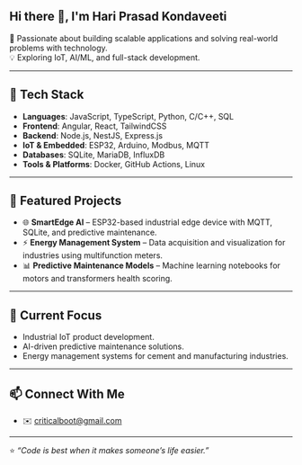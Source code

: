 ## Hi there 👋, I'm Hari Prasad Kondaveeti

🚀 Passionate about building scalable applications and solving real-world problems with technology.  
💡 Exploring IoT, AI/ML, and full-stack development.  

---

## 🔧 Tech Stack
- **Languages**: JavaScript, TypeScript, Python, C/C++, SQL  
- **Frontend**: Angular, React, TailwindCSS  
- **Backend**: Node.js, NestJS, Express.js  
- **IoT & Embedded**: ESP32, Arduino, Modbus, MQTT  
- **Databases**: SQLite, MariaDB, InfluxDB  
- **Tools & Platforms**: Docker, GitHub Actions, Linux  

---

## 📌 Featured Projects
- 🌐 **SmartEdge AI** – ESP32-based industrial edge device with MQTT, SQLite, and predictive maintenance.  
- ⚡ **Energy Management System** – Data acquisition and visualization for industries using multifunction meters.  
- 📊 **Predictive Maintenance Models** – Machine learning notebooks for motors and transformers health scoring.  
<!-- - 🖥️ **Single Line Diagram Editor** – React + Tailwind + SVG frontend with NestJS backend.  -->

---

## 🌱 Current Focus
- Industrial IoT product development.  
- AI-driven predictive maintenance solutions.  
- Energy management systems for cement and manufacturing industries.  

---

## 📫 Connect With Me
<!-- - 💼 [LinkedIn](https://www.linkedin.com/in/yourprofile) --> 
- ✉️ criticalboot@gmail.com  
<!-- - 🌍 [Portfolio/Website](https://yourwebsite.com)  -->

---

⭐️ *“Code is best when it makes someone’s life easier.”*  

